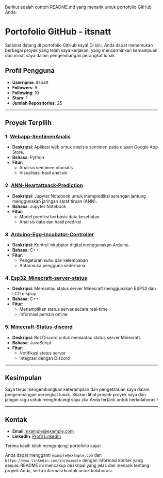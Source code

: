 Berikut adalah contoh README.md yang menarik untuk portofolio GitHub Anda:

# Portofolio GitHub - itsnatt

Selamat datang di portofolio GitHub saya! Di sini, Anda dapat menemukan berbagai proyek yang telah saya kerjakan, yang mencerminkan kemampuan dan minat saya dalam pengembangan perangkat lunak.

## Profil Pengguna
- **Username**: itsnatt
- **Followers**: 9
- **Following**: 10
- **Stars**: 1
- **Jumlah Repositories**: 25

---

## Proyek Terpilih

### 1. [Webapp-SentimenAnalis](https://github.com/itsnatt/Webapp-SentimenAnalis)
- **Deskripsi**: Aplikasi web untuk analisis sentimen pada ulasan Google App Store.
- **Bahasa**: Python
- **Fitur**:
  - Analisis sentimen otomatis
  - Visualisasi hasil analisis

### 2. [ANN-Heartattaack-Prediction](https://github.com/itsnatt/ANN-Heartattaack-Prediction)
- **Deskripsi**: Jupyter Notebook untuk memprediksi serangan jantung menggunakan jaringan saraf tiruan (ANN).
- **Bahasa**: Jupyter Notebook
- **Fitur**:
  - Model prediksi berbasis data kesehatan
  - Analisis data dan hasil prediksi

### 3. [Arduino-Egg-Incubator-Controller](https://github.com/itsnatt/Arduino-Egg-Incubator-Controller)
- **Deskripsi**: Kontrol inkubator digital menggunakan Arduino.
- **Bahasa**: C++
- **Fitur**:
  - Pengaturan suhu dan kelembaban
  - Antarmuka pengguna sederhana

### 4. [Esp32-Minecraft-server-status](https://github.com/itsnatt/Esp32-Minecraft-server-status)
- **Deskripsi**: Memantau status server Minecraft menggunakan ESP32 dan LCD display.
- **Bahasa**: C++
- **Fitur**:
  - Menampilkan status server secara real-time
  - Informasi pemain online

### 5. [Minecraft-Status-discord](https://github.com/itsnatt/Minecraft-Status-discord)
- **Deskripsi**: Bot Discord untuk memantau status server Minecraft.
- **Bahasa**: JavaScript
- **Fitur**:
  - Notifikasi status server
  - Integrasi dengan Discord

---

## Kesimpulan
Saya terus mengembangkan keterampilan dan pengetahuan saya dalam pengembangan perangkat lunak. Silakan lihat proyek-proyek saya dan jangan ragu untuk menghubungi saya jika Anda tertarik untuk berkolaborasi!

---

## Kontak
- **Email**: [example@example.com](mailto:example@example.com)
- **LinkedIn**: [Profil LinkedIn](https://www.linkedin.com/in/example)

Terima kasih telah mengunjungi portofolio saya!

Anda dapat mengganti `example@example.com` dan `https://www.linkedin.com/in/example` dengan informasi kontak yang sesuai. README ini mencakup deskripsi yang jelas dan menarik tentang proyek Anda, serta informasi kontak untuk kolaborasi.
